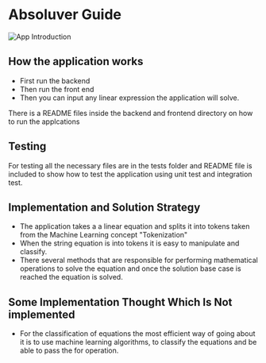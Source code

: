 # Absoluver Guide
![App Introduction](https://firebasestorage.googleapis.com/v0/b/nkululekodotio-2b22e.appspot.com/o/absoluver%2FFolder.png?alt=media&token=96fdaf53-656b-4a45-9728-049ad4a0ce0c)

## How the application works

* First run the backend
* Then run the front end 
* Then you can input any linear expression the application will solve.

There is a README files inside the backend and frontend directory on how to run the applcations

## Testing
For testing all the necessary files are in the tests folder and README file is included to show how to test the application using unit test and integration test.

## Implementation and Solution Strategy

* The application takes a a linear equation and splits it into tokens taken from the Machine Learning concept "Tokenization"
* When the string equation is into tokens it is easy to manipulate and classify.
* There several methods that are responsible for performing mathematical operations to solve the equation and once the solution base case is reached the equation is solved.
  

## Some Implementation Thought Which Is Not implemented

* For the classification of equations the most efficient way of going about it is to use machine learning algorithms, to classify the equations and be able to pass the for operation.
